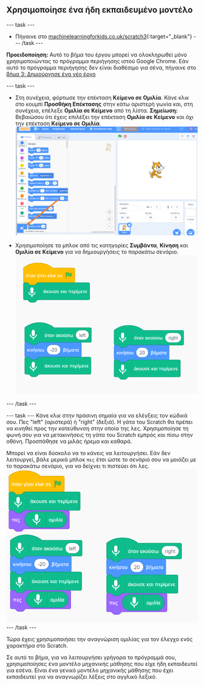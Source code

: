 ## Χρησιμοποίησε ένα ήδη εκπαιδευμένο μοντέλο

--- task ---
+ Πήγαινε στο [machinelearningforkids.co.uk/scratch3](https://machinelearningforkids.co.uk/scratch3/){:target="_blank"}
--- /task ---

**Προειδοποίηση:** Αυτό το βήμα του έργου μπορεί να ολοκληρωθεί μόνο χρησιμοποιώντας το πρόγραμμα περιήγησης ιστού Google Chrome. Εάν αυτό το πρόγραμμα περιήγησης δεν είναι διαθέσιμο για σένα, πήγαινε στο [βήμα 3: Δημιούργησε ένα νέο έργο](https://projects.raspberrypi.org/en/projects/alien-language/3)

--- task ---
+ Στη συνέχεια, φόρτωσε την επέκταση **Κείμενο σε Ομιλία**. Κάνε κλικ στο κουμπί **Προσθήκη Επέκτασης** στην κάτω αριστερή γωνία και, στη συνέχεια, επέλεξε **Ομιλία σε Κείμενο** από τη λίστα. **Σημείωση:** Βεβαιώσου ότι έχεις επιλέξει την επέκταση **Ομιλία σε Κείμενο** και όχι την επέκταση **Κείμενο σε Ομιλία**. ![Βέλος που δείχνει το κουμπί επεκτάσεων](images/extensions-annotated.png)

+ Χρησιμοποίησε τα μπλοκ από τις κατηγορίες **Συμβάντα**, **Κίνηση** και **Ομιλία σε Κείμενο** για να δημιουργήσεις το παρακάτω σενάριο. ![Νέες εντολές για προσθήκη](images/S-to-T-blocks.png)

--- /task ---

--- task --- Κάνε κλικ στην πράσινη σημαία για να ελέγξεις τον κώδικά σου. Πες "left" (αριστερά) ή "right" (δεξιά). Η γάτα του Scratch θα πρέπει να κινηθεί προς την κατεύθυνση στην οποία της λες. Χρησιμοποίησε τη φωνή σου για να μετακινήσεις τη γάτα του Scratch εμπρός και πίσω στην οθόνη. Προσπάθησε να μιλάς ήρεμα και καθαρά.

Μπορεί να είναι δύσκολο να το κάνεις να λειτουργήσει. Εάν δεν λειτουργεί, βάλε μερικά μπλοκ `πες` έτσι ώστε το σενάριό σου να μοιάζει με το παρακάτω σενάριο, για να δείχνει τι πιστεύει ότι λες. ![New scripts to see what the computer thinks you are saying](images/S-to-T-blocks-test.png) --- /task ---

Τώρα έχεις χρησιμοποιήσει την αναγνώριση ομιλίας για τον έλεγχο ενός χαρακτήρα στο Scratch.

Σε αυτό το βήμα, για να λειτουργήσει γρήγορα το πρόγραμμά σου, χρησιμοποίησες ένα μοντέλο μηχανικής μάθησης που είχε ήδη εκπαιδευτεί για εσένα. Είναι ένα γενικό μοντέλο μηχανικής μάθησης που έχει εκπαιδευτεί για να αναγνωρίζει λέξεις στο αγγλικό λεξικό. 
